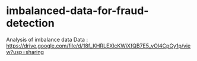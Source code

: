 # imbalanced-data-for-fraud-detection
Analysis of imbalance data
Data : https://drive.google.com/file/d/18f_KHRLEXlcKWiXfQB7E5_vOl4CpGy1p/view?usp=sharing
